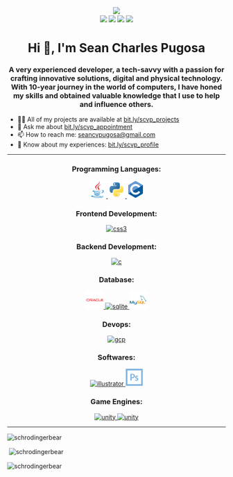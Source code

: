 <div id="header" align="center">
  <img src=https://github.com/SchrodingerBear/SchrodingerBear.github.io/blob/main/images/profilehgif.gif?raw=true" width="2000" heigth="1000"/>
</div>
 <div style="text-align: center;">
        <a href="https://m.youtube.com/carlcastanas"><img src="https://img.shields.io/badge/Sean Pugosa-FF0000?style=for-the-badge&logo=youtube&logoColor=white"></a>
        <a href="https://instagram.com/carlcastanas"><img src="https://img.shields.io/badge/Sean Pugosa-%23E4405F.svg?&style=for-the-badge&logo=instagram&logoColor=white"></a>
        <a href="https://www.linkedin.com/in/carlcastanas/"><img src="https://img.shields.io/badge/Sean Pugosa-%230077B5.svg?&style=for-the-badge&logo=linkedin&logoColor=white"></a>
        <a href="https://www.facebook.com/carlcastanas/"><img src="https://img.shields.io/badge/Sean Pugosa-1877F2?style=for-the-badge&logo=facebook&logoColor=white"></a>
    </div>

<h1 align="center">Hi 👋, I'm Sean Charles Pugosa</h1>
<h3 align="center">A very experienced developer, a tech-savvy with a passion for crafting innovative solutions, digital and physical technology. With 10-year journey in the world of computers, I have honed my skills and obtained valuable knowledge that I use to help and influence others.</h3>

<ul>
  <li>👨‍💻 All of my projects are available at <a href="https://bit.ly/scvp_projects" target="_blank">bit.ly/scvp_projects</a></li>
  <li>💬 Ask me about <a href="https://bit.ly/scvp_appointment" target="_blank">bit.ly/scvp_appointment</a></li>
  <li>📫 How to reach me: <a href="mailto:seancvpugosa@gmail.com" target="_blank">seancvpugosa@gmail.com</a></li>
  <li>📄 Know about my experiences: <a href="https://bit.ly/scvp_profile" target="_blank">bit.ly/scvp_profile</a></li>
</ul>

<hr>
<h3 align="Center">Programming Languages:</h3>
 <!-- <img align="right" alt="Coding" width="400" src="https://github.com/SchrodingerBear/SchrodingerBear.github.io/blob/main/images/profileicongif.gif?raw=true"> -->
<p align="Center">
    <a href="https://www.java.com" target="_blank" rel="noreferrer">
        <img src="https://raw.githubusercontent.com/devicons/devicon/master/icons/java/java-original.svg" alt="java" width="40" height="40"/>
    </a>
    <a href="https://www.python.org" target="_blank" rel="noreferrer">
        <img src="https://raw.githubusercontent.com/devicons/devicon/master/icons/python/python-original.svg" alt="python" width="40" height="40"/>
    </a>
    <a href="https://raw.githubusercontent.com/devicons/devicon/master/icons/c/c-original.svg" target="_blank" rel="noreferrer">
        <img src="https://raw.githubusercontent.com/devicons/devicon/master/icons/c/c-original.svg" alt="c" width="40" height="40"/>
    </a>
    <!-- Add more language icons here -->
</p>
<h3 align="Center">Frontend Development:</h3>
<p align="Center">
    <a href="https://www.w3schools.com/css/" target="_blank" rel="noreferrer">
        <img src="https://octorzo.com/images/vis-frontend-1.png" alt="css3" width="120" height="40"/>
    </a>
    <!-- Add more frontend development icons here -->
</p>
<h3 align="Center">Backend Development:</h3>
<p align="Center">
      <a href=https://www.php.net/" target="_blank" rel="noreferrer">
        <img src="https://upload.wikimedia.org/wikipedia/commons/thumb/2/27/PHP-logo.svg/800px-PHP-logo.svg.png" alt="c" width="80" height="40"/>
    </a>
    <!-- Add backend development icons here -->
</p>
<h3 align="Center">Database:</h3>
<p align="Center">
    <a href="https://www.oracle.com/" target="_blank" rel="noreferrer" >
        <img src="https://raw.githubusercontent.com/devicons/devicon/master/icons/oracle/oracle-original.svg" alt="oracle" width="40" height="40"/>
    </a>
    <a href="https://www.sqlite.org/" target="_blank" rel="noreferrer" >
        <img src="https://upload.wikimedia.org/wikipedia/commons/thumb/9/97/Sqlite-square-icon.svg/2048px-Sqlite-square-icon.svg.png" alt="sqlite" width="40" height="40"/>
    </a>
    <a href="https://www.mysql.com/" target="_blank" rel="noreferrer" >
        <img src="https://raw.githubusercontent.com/devicons/devicon/master/icons/mysql/mysql-original-wordmark.svg" alt="mysql" width="40" height="40"/>
    </a>
    <!-- Add more database icons here -->
</p>
<h3 align="Center">Devops:</h3>
<p align="Center">
    <a href="https://cloud.google.com" target="_blank" rel="noreferrer">
        <img src="https://www.vectorlogo.zone/logos/google_cloud/google_cloud-icon.svg" alt="gcp" width="40" height="40"/>
    </a>
    <!-- Add more DevOps icons here -->
</p>
<h3 align="Center">Softwares:</h3>
<p align="Center">
    <a href="https://www.adobe.com/in/products/illustrator.html" target="_blank" rel="noreferrer">
        <img src="https://www.vectorlogo.zone/logos/adobe_illustrator/adobe_illustrator-icon.svg" alt="illustrator" width="40" height="40"/>
    </a>
    <a href="https://www.photoshop.com/en" target="_blank" rel="noreferrer">
        <img src="https://raw.githubusercontent.com/devicons/devicon/master/icons/photoshop/photoshop-line.svg" alt="photoshop" width="40" height="40"/>
    </a>
    <!-- Add more software icons here -->
</p>
<h3 align="Center">Game Engines:</h3>
<p align="Center">
    <a href="https://unity.com/" target="_blank" rel="noreferrer">
        <img src="https://www.vectorlogo.zone/logos/unity3d/unity3d-icon.svg" alt="unity" width="40" height="40"/>
    </a>
      <a href="https://create.roblox.com/" target="_blank" rel="noreferrer">
        <img src="https://upload.wikimedia.org/wikipedia/commons/thumb/5/58/Roblox_Studio_logo_2021_present.svg/2048px-Roblox_Studio_logo_2021_present.svg.png" alt="unity" width="40" height="40"/>
    </a>
    <!-- Add more game engine icons here -->
</p>

<hr>
<p><img align="center" src="https://github-readme-streak-stats.herokuapp.com/?user=schrodingerbear&" alt="schrodingerbear" /></p>
<p>&nbsp;<img align="center" src="https://github-readme-stats.vercel.app/api?username=schrodingerbear&show_icons=true&locale=en" alt="schrodingerbear" /></p>
<p><img align="Center" src="https://github-readme-stats.vercel.app/api/top-langs?username=schrodingerbear&show_icons=true&locale=en&layout=compact" alt="schrodingerbear" /></p>


